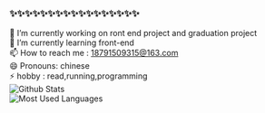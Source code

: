 ### ✨✨✨✨✨✨✨✨✨✨✨✨✨✨✨✨✨  
🔭 I’m currently working on ront end project and graduation project  
🌱 I’m currently learning front-end  
📫 How to reach me : 18791509315@163.com  
😄 Pronouns: chinese  
⚡ hobby : read,running,programming  
![Github Stats](https://github-readme-stats.vercel.app/api?username=yeapCHEN&show_icons=true&theme=dark&count_private=true)  
![Most Used Languages](https://github-readme-stats.vercel.app/api/top-langs/?username=yeapCHEN&theme=dark&layout=compact)
<!--
**goodlySusan/goodlySusan** is a ✨ _special_ ✨ repository because its `README.md` (this file) appears on your GitHub profile.

Here are some ideas to get you started:

- 🔭 I’m currently working on ...
- 🌱 I’m currently learning ...
- 👯 I’m looking to collaborate on ...
- 🤔 I’m looking for help with ...
- 💬 Ask me about ...
- 📫 How to reach me: ...
- 😄 Pronouns: ...
- ⚡ Fun fact: ...
-->
